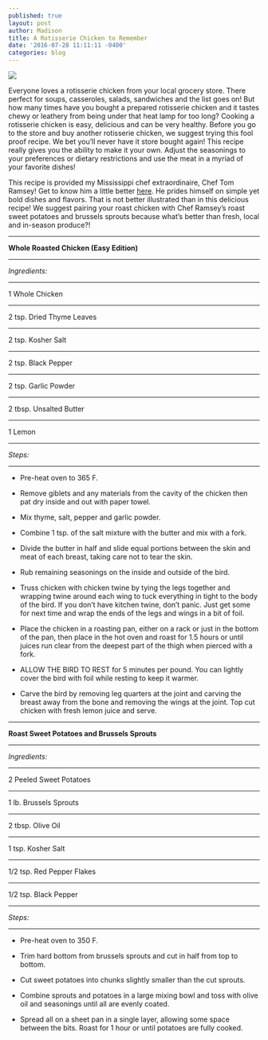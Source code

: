 ```yaml
---
published: true
layout: post
author: Madison
title: A Rotisserie Chicken to Remember
date: '2016-07-28 11:11:11 -0400'
categories: blog
---
```

![]({{site.baseurl}}/img/rotisserieblog.jpeg)

Everyone loves a rotisserie chicken from your local grocery store. There perfect for soups, casseroles, salads, sandwiches and the list goes on! But how many times have you bought a prepared rotisserie chicken and it tastes chewy or leathery from being under that heat lamp for too long? Cooking a rotisserie chicken is easy, delicious and can be very healthy. Before you go to the store and buy another rotisserie chicken, we suggest trying this fool proof recipe. We bet you’ll never have it store bought again! This recipe really gives you the ability to make it your own. Adjust the seasonings to your preferences or dietary restrictions and use the meat in a myriad of your favorite dishes!

This recipe is provided my Mississippi chef extraordinaire, Chef Tom Ramsey! Get to know him a little better [here](http://bit.ly/2afcJLR). He prides himself on simple yet bold dishes and flavors. That is not better illustrated than in this delicious recipe! We suggest pairing your roast chicken with Chef Ramsey’s roast sweet potatoes and brussels sprouts because what’s better than fresh, local and in-season produce?!

***

**Whole Roasted Chicken (Easy Edition)**

***

_Ingredients:_

***

1 Whole Chicken

***

2 tsp. Dried Thyme Leaves

***

2 tsp. Kosher Salt

***

2 tsp. Black Pepper

***

2 tsp. Garlic Powder

***

2 tbsp. Unsalted Butter

***

1 Lemon

***

_Steps:_

***

- Pre-heat oven to 365 F. 

- Remove giblets and any materials from the cavity of the chicken then pat dry inside and out with paper towel.

- Mix thyme, salt, pepper and garlic powder.

- Combine 1 tsp. of the salt mixture with the butter and mix with a fork.

- Divide the butter in half and slide equal portions between the skin and meat of each breast, taking care not to tear the skin.

- Rub remaining seasonings on the inside and outside of the bird.

- Truss chicken with chicken twine by tying the legs together and wrapping twine around each wing to tuck everything in tight to the body of the bird. If you don’t have kitchen twine, don’t panic. Just get some for next time and wrap the ends of the legs and wings in a bit of foil. 

- Place the chicken in a roasting pan, either on a rack or just in the bottom of the pan, then place in the hot oven and roast for 1.5 hours or until juices run clear from the deepest part of the thigh when pierced with a fork.

- ALLOW THE BIRD TO REST for 5 minutes per pound. You can lightly cover the bird with foil while resting to keep it warmer.

- Carve the bird by removing leg quarters at the joint and carving the breast away from the bone and removing the wings at the joint. Top cut chicken with fresh lemon juice and serve. 

***


**Roast Sweet Potatoes and Brussels Sprouts**

***

_Ingredients:_

***

2 Peeled Sweet Potatoes

***

1 lb. Brussels Sprouts

***

2 tbsp. Olive Oil

***

1 tsp. Kosher Salt

***

1/2 tsp. Red Pepper Flakes

***

1/2 tsp. Black Pepper

***

_Steps:_

***

- Pre-heat oven to 350 F.

- Trim hard bottom from brussels sprouts and cut in half from top to bottom.

- Cut sweet potatoes into chunks slightly smaller than the cut sprouts.

- Combine sprouts and potatoes in a large mixing bowl and toss with olive oil and seasonings until all are evenly coated. 

- Spread all on a sheet pan in a single layer, allowing some space between the bits. Roast for 1 hour or until potatoes are fully cooked.

